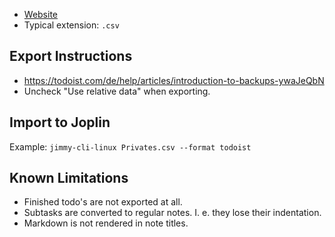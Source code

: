 - [Website](https://todoist.com/)
- Typical extension: `.csv`

## Export Instructions

- <https://todoist.com/de/help/articles/introduction-to-backups-ywaJeQbN>
- Uncheck "Use relative data" when exporting.

## Import to Joplin

Example: `jimmy-cli-linux Privates.csv --format todoist`

## Known Limitations

- Finished todo's are not exported at all.
- Subtasks are converted to regular notes. I. e. they lose their indentation.
- Markdown is not rendered in note titles.
